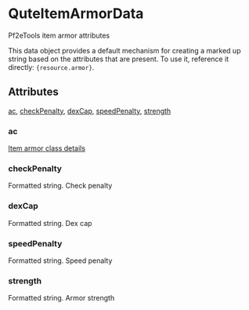 # QuteItemArmorData

Pf2eTools item armor attributes

This data object provides a default mechanism for creating
a marked up string based on the attributes that are present.
To use it, reference it directly: `{resource.armor}`.

## Attributes

[ac](#ac), [checkPenalty](#checkpenalty), [dexCap](#dexcap), [speedPenalty](#speedpenalty), [strength](#strength)

### ac

[Item armor class details](../QuteDataArmorClass.md)

### checkPenalty

Formatted string. Check penalty

### dexCap

Formatted string. Dex cap

### speedPenalty

Formatted string. Speed penalty

### strength

Formatted string. Armor strength
